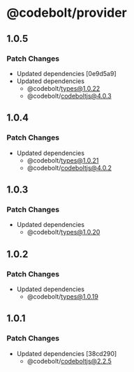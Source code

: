 # @codebolt/provider

## 1.0.5

### Patch Changes

- Updated dependencies [0e9d5a9]
- Updated dependencies
  - @codebolt/types@1.0.22
  - @codebolt/codeboltjs@4.0.3

## 1.0.4

### Patch Changes

- Updated dependencies
  - @codebolt/types@1.0.21
  - @codebolt/codeboltjs@4.0.2

## 1.0.3

### Patch Changes

- Updated dependencies
  - @codebolt/types@1.0.20

## 1.0.2

### Patch Changes

- Updated dependencies
  - @codebolt/types@1.0.19

## 1.0.1

### Patch Changes

- Updated dependencies [38cd290]
  - @codebolt/codeboltjs@2.2.5
